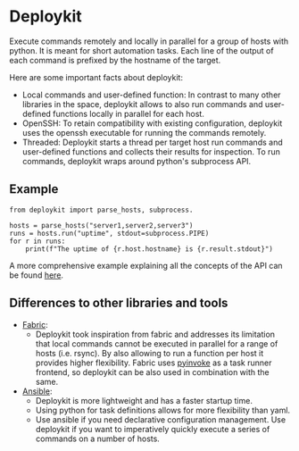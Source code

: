 # Deploykit

Execute commands remotely and locally in parallel for a group of hosts with
python. It is meant for short automation tasks. Each line of the output of each
command is prefixed by the hostname of the target.

Here are some important facts about deploykit:

- Local commands and user-defined function: In contrast to many other libraries
  in the space, deploykit allows to also run commands and user-defined
  functions locally in parallel for each host.
- OpenSSH: To retain compatibility with existing configuration, deploykit uses
  the openssh executable for running the commands remotely. 
- Threaded: Deploykit starts a thread per target host run commands and
  user-defined functions and collects their results for inspection. To run
  commands, deploykit wraps around python's subprocess API.

## Example

```
from deploykit import parse_hosts, subprocess.

hosts = parse_hosts("server1,server2,server3")
runs = hosts.run("uptime", stdout=subprocess.PIPE)
for r in runs:
    print(f"The uptime of {r.host.hostname} is {r.result.stdout}")
```

A more comprehensive example explaining all the concepts of the API can be found
[here](https://github.com/numtide/deploykit/blob/main/examples/basic.py).

## Differences to other libraries and tools

- [Fabric](http://fabfile.org): 
  - Deploykit took inspiration from fabric and addresses its limitation that
    local commands cannot be executed in parallel for a range of hosts (i.e. rsync).
    By also allowing to run a function per host it provides higher flexibility. Fabric
    uses [pyinvoke]() as a task runner frontend, so deploykit can be also used in
    combination with the same.
- [Ansible](https://ansible.org): 
  - Deploykit is more lightweight and has a faster startup time.
  - Using python for task definitions allows for more flexibility than yaml.
  - Use ansible if you need declarative configuration management. Use deploykit
    if you want to imperatively quickly execute a series of commands on a number
    of hosts.
